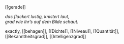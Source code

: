 [[gerade]]

*das flackert lustig, knistert laut,*  
*grad wie ihr’s auf dem Bilde schaut.*  

exactly, [[behagen]], [[Dichte]], [[Niveau]], [[Quantität]], [[Bekanntheitsgrad]], [[Intelligenzgrad]]